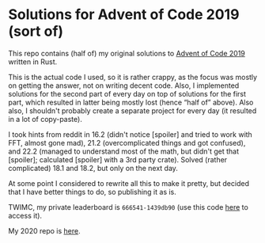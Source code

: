 # Solutions for Advent of Code 2019 (sort of)

This repo contains (half of) my original solutions to [Advent of Code 2019](https://adventofcode.com/2019) written in Rust. 

This is the actual code I used, so it is rather crappy, as the focus was mostly on getting the answer, not on writing decent code. Also, I implemented solutions for the second part of every day on top of solutions for the first part, which resulted in latter being mostly lost (hence “half of” above). Also also, I shouldn't probably create a separate project for every day (it resulted in a lot of copy-paste).

I took hints from reddit in 16.2 (didn't notice \[spoiler\] and tried to work with FFT, almost gone mad), 21.2 (overcomplicated things and got confused), and 22.2 (managed to understand most of the math, but didn't get that \[spoiler\]; calculated \[spoiler\] with a 3rd party crate). Solved (rather complicated) 18.1 and 18.2, but only on the next day.

At some point I considered to rewrite all this to make it pretty, but decided that I have better things to do, so publishing it as is.

TWIMC, my private leaderboard is ```666541-1439db90``` (use this code [here](https://adventofcode.com/2019/leaderboard/private) to access it).

My 2020 repo is [here](https://github.com/ropewalker/advent_of_code_2020).
